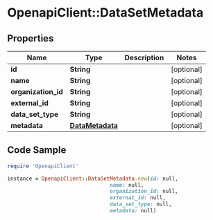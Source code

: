 # OpenapiClient::DataSetMetadata

## Properties

Name | Type | Description | Notes
------------ | ------------- | ------------- | -------------
**id** | **String** |  | [optional] 
**name** | **String** |  | [optional] 
**organization_id** | **String** |  | [optional] 
**external_id** | **String** |  | [optional] 
**data_set_type** | **String** |  | [optional] 
**metadata** | [**DataMetadata**](DataMetadata.md) |  | [optional] 

## Code Sample

```ruby
require 'OpenapiClient'

instance = OpenapiClient::DataSetMetadata.new(id: null,
                                 name: null,
                                 organization_id: null,
                                 external_id: null,
                                 data_set_type: null,
                                 metadata: null)
```


